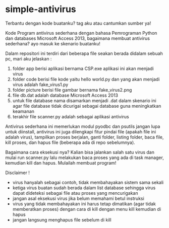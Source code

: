 # simple-antivirus
Terbantu dengan kode buatanku? tag aku atau cantumkan sumber ya!

Kode Program antivirus sederhana dengan bahasa Pemrograman Python dan databases Microsoft Access 2013, bagaimana membuat antivirus sederhana? ayo masuk ke skenario buatanku!

Dalam repositori ini terdiri dari beberapa file seakan berada didalam sebuah pc, mari aku jelaskan :
1. folder app berisi aplikasi bernama CSP.exe aplikasi ini akan menjadi virus
2. folder code berisi file kode yaitu hello world.py dan yang akan menjadi virus adalah fake_virus1.py
3. folder picture berisi file gambar bernama fake_virus2.png
4. file db.dat adalah database Microsoft Access 2013
5. untuk file database nama disamarkan menjadi .dat dalam skenario ini agar file database tidak dicurigai sebagai database guna meningkatkan keamanan
6. terakhir file scanner.py adalah sebagai aplikasi antivirus

Antivirus sederhana ini memerlukan modul pyodbc dan psutils jangan lupa untuk diinstall, antivirus ini juga dilengkapi fitur pindai file (apakah file ini adalah virus), tampilkan proses berjalan, ganti folder, listing folder, baca file, kill proses, dan hapus file (beberapa ada di repo sebelumnya).

Bagaimana cara eksekusi nya?
Kalian bisa jalankan salah satu virus dan mulai run scanner.py lalu melakukan baca proses yang ada di task manager, kemudian kill dan hapus. Mulailah membuat program!

Disclaimer !
- virus hanyalah sebagai contoh, tidak membahayakan sistem sama sekali
- ketiga virus buatan sudah berada dalam list database sehingga virus dapat dideteksi sebagai file atau proses yang mencurigakan
- jangan asal eksekusi virus jika belum memahami betul instruksi
- virus yang tidak membahayakan ini harus tetap dimatikan (agar tidak memberatkan proses) dengan cara di kill dengan menu kill kemudian di hapus
- jangan langsung menghapus file sebelum di kill

